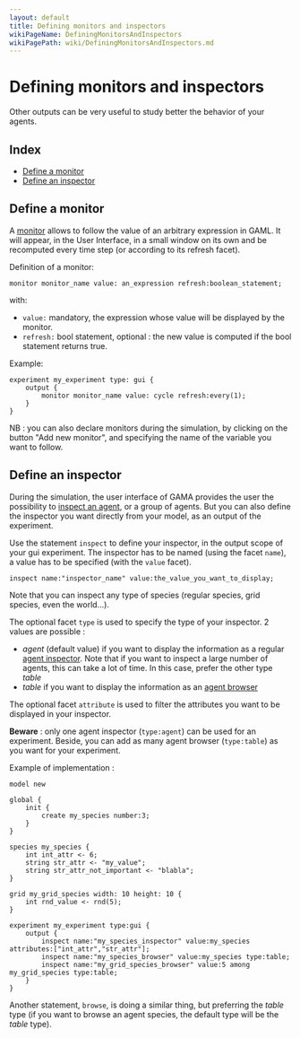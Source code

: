 ```yaml
---
layout: default
title: Defining monitors and inspectors
wikiPageName: DefiningMonitorsAndInspectors
wikiPagePath: wiki/DefiningMonitorsAndInspectors.md
---
```

[//]: # (startConcept|monitors_and_inspectors)
# Defining monitors and inspectors

Other outputs can be very useful to study better the behavior of your agents.

## Index

* [Define a monitor](#define-a-monitor)
* [Define an inspector](#define-an-inspector)

[//]: # (keyword|concept_monitor)
## Define a monitor

[//]: # (keyword|statement_monitor)
A [monitor](InspectorsAndMonitors#monitor) allows to follow the value of an arbitrary expression in GAML. It will appear, in the User Interface, in a small window on its own and be recomputed every time step (or according to its refresh facet). 

Definition of a monitor: 

```
monitor monitor_name value: an_expression refresh:boolean_statement;
```

with:
* `value:` mandatory, the expression whose value will be displayed by the monitor.
* `refresh:` bool statement, optional : the new value is computed if the bool statement returns true.

Example:

```
experiment my_experiment type: gui {
	output {
		monitor monitor_name value: cycle refresh:every(1);
	}
}
```

NB : you can also declare monitors during the simulation, by clicking on the button "Add new monitor", and specifying the name of the variable you want to follow.

[//]: # (keyword|concept_inspector)
## Define an inspector

[//]: # (keyword|statement_inspector)
During the simulation, the user interface of GAMA provides the user the possibility to [inspect an agent](InspectorsAndMonitors), or a group of agents. But you can also define the inspector you want directly from your model, as an output of the experiment.

Use the statement `inspect` to define your inspector, in the output scope of your gui experiment. The inspector has to be named (using the facet `name`), a value has to be specified (with the `value` facet).

```
inspect name:"inspector_name" value:the_value_you_want_to_display;
```

Note that you can inspect any type of species (regular species, grid species, even the world...).

The optional facet `type` is used to specify the type of your inspector. 2 values are possible : 
* _agent_ (default value) if you want to display the information as a regular [agent inspector](InspectorsAndMonitors#agent-inspector). Note that if you want to inspect a large number of agents, this can take a lot of time. In this case, prefer the other type _table_
* _table_ if you want to display the information as an [agent browser](InspectorsAndMonitors#agent-browser)

The optional facet `attribute` is used to filter the attributes you want to be displayed in your inspector.

**Beware** : only one agent inspector (`type:agent`) can be used for an experiment. Beside, you can add as many agent browser (`type:table`) as you want for your experiment.

Example of implementation :

```
model new

global {
	init {
		create my_species number:3;
	}
}

species my_species {
	int int_attr <- 6;
	string str_attr <- "my_value";
	string str_attr_not_important <- "blabla";
}

grid my_grid_species width: 10 height: 10 {
	int rnd_value <- rnd(5);
}

experiment my_experiment type:gui {
	output {
		inspect name:"my_species_inspector" value:my_species attributes:["int_attr","str_attr"];
		inspect name:"my_species_browser" value:my_species type:table;
		inspect name:"my_grid_species_browser" value:5 among my_grid_species type:table;
	}
}
```

Another statement, `browse`, is doing a similar thing, but preferring the _table_ type (if you want to browse an agent species, the default type will be the _table_ type).

[//]: # (endConcept|monitors_and_inspectors)
